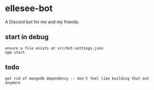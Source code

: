 # ellesee-bot

A Discord bot for me and my friends.

## start in debug
    ensure a file exists at src/bot-settings.json
    npm start

## todo
    get rid of mongodb dependency -- don't feel like building that out anymore
